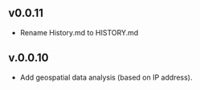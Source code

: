 ## v0.0.11

* Rename History.md to HISTORY.md

## v.0.0.10

* Add geospatial data analysis (based on IP address).